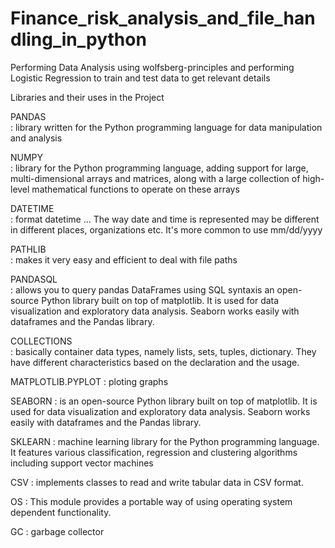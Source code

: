 # Finance_risk_analysis_and_file_handling_in_python
Performing Data Analysis using wolfsberg-principles and performing Logistic Regression to train and test data to get relevant details

Libraries and their uses in the Project

PANDAS            
: library written for the Python programming language for data manipulation and analysis

NUMPY             
: library for the Python programming language, adding support for large, multi-dimensional arrays and matrices, along with a large collection of high-level mathematical functions to operate on these arrays

DATETIME          
: format datetime ... The way date and time is represented may be different in different places, organizations etc. It's more common to use mm/dd/yyyy

PATHLIB           
: makes it very easy and efficient to deal with file paths

PANDASQL          
: allows you to query pandas DataFrames using SQL syntaxis an open-source Python library built on top of matplotlib. It is used for data visualization and exploratory data analysis. Seaborn works easily with dataframes and the Pandas library.

COLLECTIONS       
: basically container data types, namely lists, sets, tuples, dictionary. They have different characteristics based on the declaration and the usage.

MATPLOTLIB.PYPLOT 
: ploting graphs

SEABORN
: is an open-source Python library built on top of matplotlib. It is used for data visualization and exploratory data analysis. Seaborn works easily with dataframes and the Pandas library.

SKLEARN
: machine learning library for the Python programming language. It features various classification, regression and clustering algorithms including support vector machines

CSV
: implements classes to read and write tabular data in CSV format.

OS 
: This module provides a portable way of using operating system dependent functionality.

GC
: garbage collector
